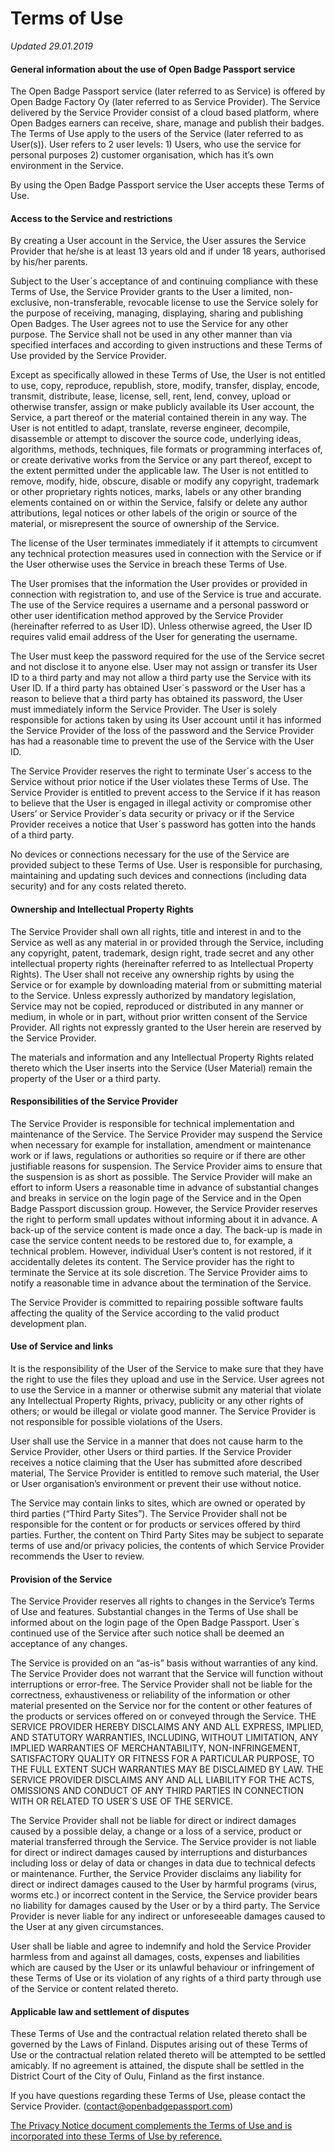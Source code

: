 Terms of Use
============

_Updated 29.01.2019_

#### **General information about the use of Open Badge Passport service**

The Open Badge Passport service (later referred to as Service) is offered by Open Badge Factory Oy (later referred to as Service Provider). The Service delivered by the Service Provider consist of a cloud based platform, where Open Badges earners can receive, share, manage and publish their badges. The Terms of Use apply to the users of the Service (later referred to as User(s)). User refers to 2 user levels: 1) Users, who use the service for personal purposes 2) customer organisation, which has it’s own environment in the Service.

By using the Open Badge Passport service the User accepts these Terms of Use.

#### **Access to the Service and restrictions**

By creating a User account in the Service, the User assures the Service Provider that he/she is at least 13 years old and if under 18 years, authorised by his/her parents.

Subject to the User´s acceptance of and continuing compliance with these Terms of Use, the Service Provider grants to the User a limited, non-exclusive, non-transferable, revocable license to use the Service solely for the purpose of receiving, managing, displaying, sharing and publishing Open Badges. The User agrees not to use the Service for any other purpose. The Service shall not be used in any other manner than via specified interfaces and according to given instructions and these Terms of Use provided by the Service Provider.

Except as specifically allowed in these Terms of Use, the User is not entitled to use, copy, reproduce, republish, store, modify, transfer, display, encode, transmit, distribute, lease, license, sell, rent, lend, convey, upload or otherwise transfer, assign or make publicly available its User account, the Service, a part thereof or the material contained therein in any way. The User is not entitled to adapt, translate, reverse engineer, decompile, disassemble or attempt to discover the source code, underlying ideas, algorithms, methods, techniques, file formats or programming interfaces of, or create derivative works from the Service or any part thereof, except to the extent permitted under the applicable law. The User is not entitled to remove, modify, hide, obscure, disable or modify any copyright, trademark or other proprietary rights notices, marks, labels or any other branding elements contained on or within the Service, falsify or delete any author attributions, legal notices or other labels of the origin or source of the material, or misrepresent the source of ownership of the Service.

The license of the User terminates immediately if it attempts to circumvent any technical protection measures used in connection with the Service or if the User otherwise uses the Service in breach these Terms of Use.

The User promises that the information the User provides or provided in connection with registration to, and use of the Service is true and accurate. The use of the Service requires a username and a personal password or other user identification method approved by the Service Provider (hereinafter referred to as User ID). Unless otherwise agreed, the User ID requires valid email address of the User for generating the username.

The User must keep the password required for the use of the Service secret and not disclose it to anyone else. User may not assign or transfer its User ID to a third party and may not allow a third party use the Service with its User ID. If a third party has obtained User´s password or the User has a reason to believe that a third party has obtained its password, the User must immediately inform the Service Provider. The User is solely responsible for actions taken by using its User account until it has informed the Service Provider of the loss of the password and the Service Provider has had a reasonable time to prevent the use of the Service with the User ID.

The Service Provider reserves the right to terminate User´s access to the Service without prior notice if the User violates these Terms of Use. The Service Provider is entitled to prevent access to the Service if it has reason to believe that the User is engaged in illegal activity or compromise other Users’ or Service Provider´s data security or privacy or if the Service Provider receives a notice that User´s password has gotten into the hands of a third party.

No devices or connections necessary for the use of the Service are provided subject to these Terms of Use. User is responsible for purchasing, maintaining and updating such devices and connections (including data security) and for any costs related thereto.

#### **Ownership and Intellectual Property Rights**

The Service Provider shall own all rights, title and interest in and to the Service as well as any material in or provided through the Service, including any copyright, patent, trademark, design right, trade secret and any other intellectual property rights (hereinafter referred to as Intellectual Property Rights). The User shall not receive any ownership rights by using the Service or for example by downloading material from or submitting material to the Service. Unless expressly authorized by mandatory legislation, Service may not be copied, reproduced or distributed in any manner or medium, in whole or in part, without prior written consent of the Service Provider. All rights not expressly granted to the User herein are reserved by the Service Provider.

The materials and information and any Intellectual Property Rights related thereto which the User inserts into the Service (User Material) remain the property of the User or a third party.

#### **Responsibilities of the Service Provider**

The Service Provider is responsible for technical implementation and maintenance of the Service. The Service Provider may suspend the Service when necessary for example for installation, amendment or maintenance work or if laws, regulations or authorities so require or if there are other justifiable reasons for suspension. The Service Provider aims to ensure that the suspension is as short as possible. The Service Provider will make an effort to inform Users a reasonable time in advance of substantial changes and breaks in service on the login page of the Service and in the Open Badge Passport discussion group. However, the Service Provider reserves the right to perform small updates without informing about it in advance. A back-up of the service content is made once a day. The back-up is made in case the service content needs to be restored due to, for example, a technical problem. However, individual User’s content is not restored, if it accidentally deletes its content. The Service provider has the right to terminate the Service at its sole discretion. The Service Provider aims to notify a reasonable time in advance about the termination of the Service.

The Service Provider is committed to repairing possible software faults affecting the quality of the Service according to the valid product development plan.

#### **Use of Service and links**

It is the responsibility of the User of the Service to make sure that they have the right to use the files they upload and use in the Service. User agrees not to use the Service in a manner or otherwise submit any material that violate any Intellectual Property Rights, privacy, publicity or any other rights of others; or would be illegal or violate good manner. The Service Provider is not responsible for possible violations of the Users.

User shall use the Service in a manner that does not cause harm to the Service Provider, other Users or third parties. If the Service Provider receives a notice claiming that the User has submitted afore described material, The Service Provider is entitled to remove such material, the User or User organisation’s environment or prevent their use without notice.

The Service may contain links to sites, which are owned or operated by third parties (“Third Party Sites”). The Service Provider shall not be responsible for the content or for products or services offered by third parties. Further, the content on Third Party Sites may be subject to separate terms of use and/or privacy policies, the contents of which Service Provider recommends the User to review.

#### **Provision of the Service**

The Service Provider reserves all rights to changes in the Service’s Terms of Use and features. Substantial changes in the Terms of Use shall be informed about on the login page of the Open Badge Passport. User´s continued use of the Service after such notice shall be deemed an acceptance of any changes.

The Service is provided on an “as-is” basis without warranties of any kind. The Service Provider does not warrant that the Service will function without interruptions or error-free. The Service Provider shall not be liable for the correctness, exhaustiveness or reliability of the information or other material presented on the Service nor for the content or other features of the products or services offered on or conveyed through the Service. THE SERVICE PROVIDER HEREBY DISCLAIMS ANY AND ALL EXPRESS, IMPLIED, AND STATUTORY WARRANTIES, INCLUDING, WITHOUT LIMITATION, ANY IMPLIED WARRANTIES OF MERCHANTABILITY, NON-INFRINGEMENT, SATISFACTORY QUALITY OR FITNESS FOR A PARTICULAR PURPOSE, TO THE FULL EXTENT SUCH WARRANTIES MAY BE DISCLAIMED BY LAW. THE SERVICE PROVIDER DISCLAIMS ANY AND ALL LIABILITY FOR THE ACTS, OMISSIONS AND CONDUCT OF ANY THIRD PARTIES IN CONNECTION WITH OR RELATED TO USER´S USE OF THE SERVICE.

The Service Provider shall not be liable for direct or indirect damages caused by a possible delay, a change or a loss of a service, product or material transferred through the Service. The Service provider is not liable for direct or indirect damages caused by interruptions and disturbances including loss or delay of data or changes in data due to technical defects or maintenance. Further, the Service Provider disclaims any liability for direct or indirect damages caused to the User by harmful programs (virus, worms etc.) or incorrect content in the Service, the Service provider bears no liability for damages caused by the User or by a third party. The Service Provider is never liable for any indirect or unforeseeable damages caused to the User at any given circumstances.

User shall be liable and agree to indemnify and hold the Service Provider harmless from and against all damages, costs, expenses and liabilities which are caused by the User or its unlawful behaviour or infringement of these Terms of Use or its violation of any rights of a third party through use of the Service or content related thereto.

#### **Applicable law and settlement of disputes**

These Terms of Use and the contractual relation related thereto shall be governed by the Laws of Finland. Disputes arising out of these Terms of Use or the contractual relation related thereto will be attempted to be settled amicably. If no agreement is attained, the dispute shall be settled in the District Court of the City of Oulu, Finland as the first instance.

If you have questions regarding these Terms of Use, please contact the Service Provider. (contact@openbadgepassport.com)

[The Privacy Notice document complements the Terms of Use and is incorporated into these Terms of Use by reference.](https://openbadgepassport.com/privacy/)